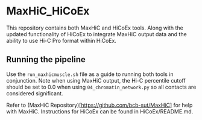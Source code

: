# MaxHiC_HiCoEx
This repository contains both MaxHiC and HiCoEx tools. Along with the updated functionality of HiCoEx to integrate MaxHiC output data and the ability to use Hi-C Pro format within HiCoEx. 

## Running the pipeline
Use the `run_maxhicmuscle.sh` file as a guide to running both tools in conjunction. Note when using MaxHiC output, the Hi-C percentile cutoff should be set to 0.0 when using `04_chromatin_network.py` so all contacts are considered significant.

Refer to (MaxHiC Repository)[https://github.com/bcb-sut/MaxHiC] for help with MaxHiC.
Instructions for HiCoEx can be found in HiCoEx/README.md.
